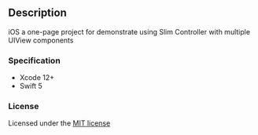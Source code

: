 ## Description
iOS a one-page project for demonstrate using Slim Controller with multiple UIView components

### Specification

- Xcode 12+
- Swift 5

### License
Licensed under the [MIT license](http://opensource.org/licenses/MIT)
